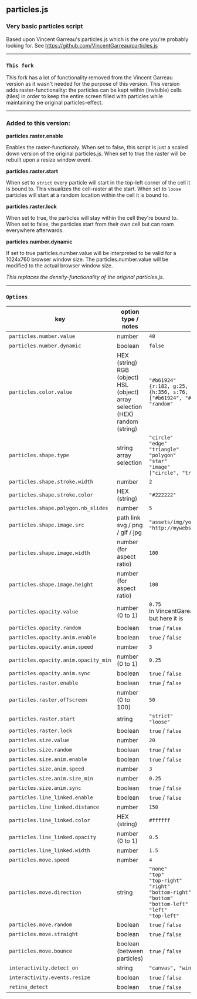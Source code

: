 ## particles.js

### Very basic particles script

Based upon Vincent Garreau's particles.js which is the one you're probably looking for. See https://github.com/VincentGarreau/particles.js

-------------------------------
### `This fork`

This fork has a lot of functionality removed from the Vincent Garreau version as it wasn't needed for the purpose of this version. This
version adds raster-functionality: the particles can be kept within (invisible) cells (tiles) in order to keep the entire screen filled
with particles while maintaining the original particles-effect.

-------------------------------
### Added to this version:

**particles.raster.enable**

Enables the raster-functionaly. When set to false, this script is just a scaled down version of the original particles.js.
When set to true the raster will be rebuilt upon a resize window event.

**particles.raster.start**

When set to `strict` every particle will start in the top-left corner of the cell it is bound to. This visualizes the cell-raster at 
the start. When set to `loose` particles will start at a random location within the cell it is bound to.

**particles.raster.lock**

When set to true, the particles will stay within the cell they're bound to. When set to false, the particles start from their own cell
but can roam everywhere afterwards.

**particles.number.dynamic**

If set to true particles.number.value will be interpreted to be valid for a 1024x760 browser window size. The particles.number.value
will be modified to the actual browser window size.

*This replaces the density-functionality of the original particles.js.*


-------------------------------

### `Options`

key | option type / notes | example
----|---------|------
`particles.number.value` | number | `40`
`particles.number.dynamic` | boolean | `false`
`particles.color.value` | HEX (string) <br /> RGB (object) <br /> HSL (object) <br /> array selection (HEX) <br /> random (string) | `"#b61924"` <br /> `{r:182, g:25, b:36}` <br />  `{h:356, s:76, l:41}` <br /> `["#b61924", "#333333", "999999"]` <br /> `"random"`
`particles.shape.type` | string <br /> array selection | `"circle"` <br /> `"edge"` <br /> `"triangle"` <br /> `"polygon"` <br /> `"star"` <br /> `"image"` <br /> `["circle", "triangle", "image"]`
`particles.shape.stroke.width` | number | `2`
`particles.shape.stroke.color` | HEX (string) | `"#222222"`
`particles.shape.polygon.nb_slides` | number | `5`
`particles.shape.image.src` | path link <br /> svg / png / gif / jpg | `"assets/img/yop.svg"` <br /> `"http://mywebsite.com/assets/img/yop.png"`
`particles.shape.image.width` | number <br />(for aspect ratio) | `100`
`particles.shape.image.height` | number <br />(for aspect ratio) | `100`
`particles.opacity.value` | number (0 to 1) | `0.75`<br />In VincentGareau version not functional<br/>but here it is
`particles.opacity.random` | boolean | `true` / `false` 
`particles.opacity.anim.enable` | boolean | `true` / `false` 
`particles.opacity.anim.speed` | number | `3`
`particles.opacity.anim.opacity_min` | number (0 to 1) | `0.25`
`particles.opacity.anim.sync` | boolean | `true` / `false`
`particles.raster.enable` | boolean | `true` / `false`
`particles.raster.offscreen` | number (0 to 100) | `50`
`particles.raster.start` | string | `"strict"` <br /> `"loose"`
`particles.raster.lock` | boolean | `true` / `false`
`particles.size.value` | number | `20`
`particles.size.random` | boolean | `true` / `false` 
`particles.size.anim.enable` | boolean | `true` / `false` 
`particles.size.anim.speed` | number | `3`
`particles.size.anim.size_min` | number | `0.25`
`particles.size.anim.sync` | boolean | `true` / `false`
`particles.line_linked.enable` | boolean | `true` / `false`
`particles.line_linked.distance` | number | `150`
`particles.line_linked.color` | HEX (string) | `#ffffff`
`particles.line_linked.opacity` | number (0 to 1) | `0.5`
`particles.line_linked.width` | number | `1.5`
`particles.move.speed` | number | `4`
`particles.move.direction` | string | `"none"` <br /> `"top"` <br /> `"top-right"` <br /> `"right"` <br /> `"bottom-right"` <br /> `"bottom"` <br /> `"bottom-left"` <br /> `"left"` <br /> `"top-left"`
`particles.move.random` | boolean | `true` / `false`
`particles.move.straight` | boolean | `true` / `false`
`particles.move.bounce` | boolean <br /> (between particles) | `true` / `false`
`interactivity.detect_on` | string | `"canvas", "window"`
`interactivity.events.resize` | boolean | `true` / `false`
`retina_detect` | boolean | `true` / `false`
